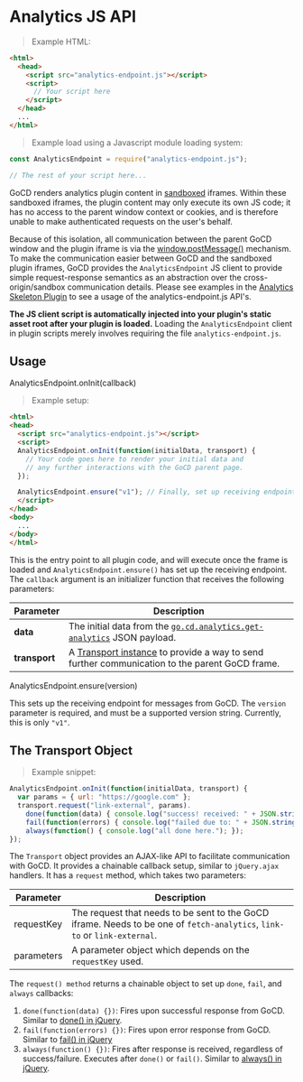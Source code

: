# Analytics JS API

> Example HTML:

```html
<html>
  <head>
    <script src="analytics-endpoint.js"></script>
    <script>
      // Your script here
    </script>
  </head>
  ...
</html>
```

> Example load using a Javascript module loading system:

```javascript
const AnalyticsEndpoint = require("analytics-endpoint.js");

// The rest of your script here...
```

GoCD renders analytics plugin content in <a href='https://developer.mozilla.org/en-US/docs/Web/HTML/Element/iframe'
target='_blank'>sandboxed</a> iframes. Within these sandboxed iframes, the plugin content may only execute its own JS code; it has no access
to the parent window context or cookies, and is therefore unable to make authenticated requests on the user's behalf.

Because of this isolation, all communication between the parent GoCD window and the plugin iframe is via the <a
href='https://developer.mozilla.org/en-US/docs/Web/API/Window/postMessage' target='_blank'>window.postMessage()</a> mechanism. To make the
communication easier between GoCD and the sandboxed plugin iframes, GoCD provides the `AnalyticsEndpoint` JS client to provide simple
request-response semantics as an abstraction over the cross-origin/sandbox communication details. Please see examples in the [Analytics
Skeleton Plugin](https://github.com/gocd-contrib/analytics-skeleton-plugin/blob/master/assets/pipeline-chart.html) to see a usage of the
analytics-endpoint.js API's.

**The JS client script is automatically injected into your plugin's static asset root after your plugin is loaded.** Loading the `AnalyticsEndpoint` client in plugin scripts merely involves requiring the file `analytics-endpoint.js`.


## Usage

<p class='request-body-heading'>AnalyticsEndpoint.onInit(callback)</p>

> Example setup:

```html
<html>
<head>
  <script src="analytics-endpoint.js"></script>
  <script>
  AnalyticsEndpoint.onInit(function(initialData, transport) {
    // Your code goes here to render your initial data and
    // any further interactions with the GoCD parent page.
  });

  AnalyticsEndpoint.ensure("v1"); // Finally, set up receiving endpoint
  </script>
</head>
<body>
  ...
</body>
</html>
```

This is the entry point to all plugin code, and will execute once the frame is loaded and `AnalyticsEndpoint.ensure()` has set up the receiving endpoint. The `callback` argument is an initializer function that receives the following parameters:

| Parameter     | Description                                                                                                            |
|---------------|------------------------------------------------------------------------------------------------------------------------|
| **data**      | The initial data from the [`go.cd.analytics.get-analytics`](#get-analytics) JSON payload.                                             |
| **transport** | A [Transport instance](#the-transport-object) to provide a way to send further communication to the parent GoCD frame. |


<p class='request-body-heading'>AnalyticsEndpoint.ensure(version)</p>

This sets up the receiving endpoint for messages from GoCD. The `version` parameter is required, and must be a supported version string. Currently, this is only `"v1"`.

## The Transport Object

> Example snippet:

```javascript
AnalyticsEndpoint.onInit(function(initialData, transport) {
  var params = { url: "https://google.com" };
  transport.request("link-external", params).
    done(function(data) { console.log("success! received: " + JSON.stringify(data)); }).
    fail(function(errors) { console.log("failed due to: " + JSON.stringify(errors)); }).
    always(function() { console.log("all done here."); });
});
```

The `Transport` object provides an AJAX-like API to facilitate communication with GoCD. It provides a chainable callback setup, similar to
`jQuery.ajax` handlers. It has a `request` method, which takes two parameters:

| Parameter  | Description                                                                                                               |
|------------|---------------------------------------------------------------------------------------------------------------------------|
| requestKey | The request that needs to be sent to the GoCD iframe. Needs to be one of `fetch-analytics`, `link-to` or `link-external`. |
| parameters | A parameter object which depends on the `requestKey` used.                                                                |


The `request() method` returns a chainable object to set up `done`, `fail`, and `always` callbacks:

1. `done(function(data) {})`: Fires upon successful response from GoCD. Similar to [done() in jQuery](https://api.jquery.com/deferred.done/).
2. `fail(function(errors) {})`: Fires upon error response from GoCD. Similar to [fail() in jQuery](https://api.jquery.com/deferred.fail/)
3. `always(function() {})`: Fires after response is received, regardless of success/failure. Executes after `done()` or `fail()`. Similar to
   [always() in jQuery](https://api.jquery.com/deferred.always/).
